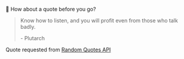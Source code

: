 📣 How about a quote before you go?

> Know how to listen, and you will profit even from those who talk badly.
>
> <p>- Plutarch</p>

Quote requested from [Random Quotes API](https://github.com/lukePeavey/quotable)
